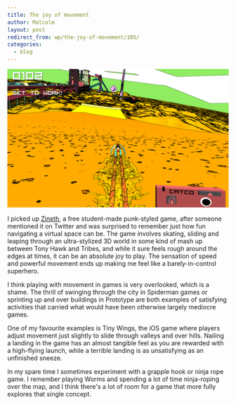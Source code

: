```yaml
---
title: The joy of movement
author: Malcolm
layout: post
redirect_from: wp/the-joy-of-movement/105/
categories:
  - blog
---
```

![Zineth in action](/assets/TcJJq.png)

I picked up [Zineth][1], a free student-made punk-styled game, after someone mentioned it on Twitter and was surprised to remember just how fun navigating a virtual space can be. The game involves skating, sliding and leaping through an ultra-stylized 3D world in some kind of mash up between Tony Hawk and Tribes, and while it sure feels rough around the edges at times, it can be an absolute joy to play. The sensation of speed and powerful movement ends up making me feel like a barely-in-control superhero.

I think playing with movement in games is very overlooked, which is a shame. The thrill of swinging through the city in Spiderman games or sprinting up and over buildings in Prototype are both examples of satisfying activities that carried what would have been otherwise largely mediocre games. 

One of my favourite examples is Tiny Wings, the iOS game where players adjust movement just slightly to slide through valleys and over hills. Nailing a landing in the game has an almost tangible feel as you are rewarded with a high-flying launch, while a terrible landing is as unsatisfying as an unfinished sneeze.

In my spare time I sometimes experiment with a grapple hook or ninja rope game. I remember playing Worms and spending a lot of time ninja-roping over the map, and I think there's a lot of room for a game that more fully explores that single concept.

 [1]: http://www.arcanekids.com
